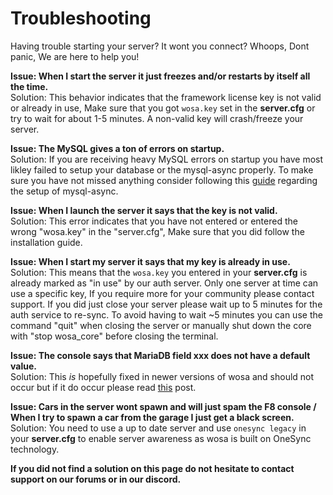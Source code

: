# Troubleshooting
Having trouble starting your server? It wont you connect? Whoops, Dont panic, We are here to help you!

**Issue: When I start the server it just freezes and/or restarts by itself all the time.**  
Solution: This behavior indicates that the framework license key is not valid or already in use, Make sure that you got `wosa.key` set in the **server.cfg** or try to wait for about 1-5 minutes. A non-valid key will crash/freeze your server.

**Issue: The MySQL gives a ton of errors on startup.**  
Solution: If you are receiving heavy MySQL errors on startup you have most likley failed to setup your database or the mysql-async properly. To make sure you have not missed anything consider following this [guide](https://brouznouf.github.io/fivem-mysql-async/) regarding the setup of mysql-async.

**Issue: When I launch the server it says that the key is not valid.**  
Solution: This error indicates that you have not entered or entered the wrong "wosa.key" in the "server.cfg", Make sure that you did follow the installation guide.

**Issue: When I start my server it says that my key is already in use.**  
Solution: This means that the `wosa.key` you entered in your **server.cfg** is already marked as "in use" by our auth server. Only one server at time can use a specific key, If you require more for your community please contact support. If you did just close your server please wait up to 5 minutes for the auth service to re-sync. To avoid having to wait ~5 minutes you can use the command "quit" when closing the server or manually shut down the core with "stop wosa_core" before closing the terminal.

**Issue: The console says that MariaDB field xxx does not have a default value.**  
Solution: This *is* hopefully fixed in newer versions of wosa and should not occur but if it do occur please read [this](https://www.farbeyondcode.com/Solution-for-MariaDB-Field--xxx--doesn-t-have-a-default-value-5-2720.html) post.

**Issue: Cars in the server wont spawn and will just spam the F8 console / When I try to spawn a car from the garage I just get a black screen.**  
Solution: You need to use a up to date server and use `onesync legacy` in your **server.cfg** to enable server awareness as wosa is built on OneSync technology.

**If you did not find a solution on this page do not hesitate to contact support on our forums or in our discord.**